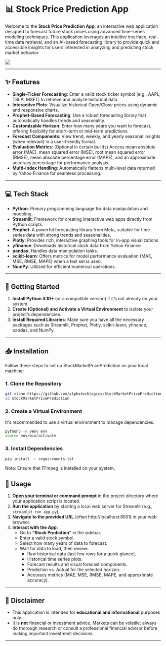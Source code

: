 # 📊 Stock Price Prediction App

Welcome to the **Stock Price Prediction App**, an interactive web application designed to forecast future stock prices using advanced time-series modeling techniques. This application leverages an intuitive interface, real-time data retrieval, and an AI-based forecasting library to provide quick and accessible insights for users interested in analyzing and predicting stock market behavior.

![](https://raw.github.com/alphatechlogics/StockMarketPricePrediction/8513341a5e7e9f67c62087c10dfb6ad7d7fb6953/Screenshot%202025-06-17%20222312.png)

---

## ✨ Features

- **Single-Ticker Forecasting**: Enter a valid stock ticker symbol (e.g., AAPL, TSLA, MSFT) to retrieve and analyze historical data.
- **Interactive Plots**: Visualize historical Open/Close prices using dynamic and responsive charts.
- **Prophet-Based Forecasting**: Use a robust forecasting library that automatically handles trends and seasonality.
- **Customizable Horizon**: Enter how many years you want to forecast, offering flexibility for short-term or mid-term predictions.
- **Forecast Components**: View trend, weekly, and yearly seasonal insights (when relevant) in a user-friendly format.
- **Evaluation Metrics**: (Optional in certain builds) Access mean absolute error (MAE), mean squared error (MSE), root mean squared error (RMSE), mean absolute percentage error (MAPE), and an approximate accuracy percentage for performance analysis.
- **Multi-Index Handling**: Automatically flattens multi-level data returned by Yahoo Finance for seamless processing.

---

## 💻 Tech Stack

- **Python**: Primary programming language for data manipulation and modeling.
- **Streamlit**: Framework for creating interactive web apps directly from Python scripts.
- **Prophet**: A powerful forecasting library from Meta, suitable for time series data with strong trends and seasonalities.
- **Plotly**: Provides rich, interactive graphing tools for in-app visualizations.
- **yfinance**: Downloads historical stock data from Yahoo Finance.
- **pandas**: Handles data manipulation tasks.
- **scikit-learn**: Offers metrics for model performance evaluation (MAE, MSE, RMSE, MAPE) when a test set is used.
- **NumPy**: Utilized for efficient numerical operations.

---

## 🚀 Getting Started

1. **Install Python 3.10+** (or a compatible version) if it’s not already on your system.
2. **Create (Optional) and Activate a Virtual Environment** to isolate your project’s dependencies.
3. **Install Required Libraries**: Make sure you have all the necessary packages such as Streamlit, Prophet, Plotly, scikit-learn, yfinance, pandas, and NumPy.

---

## 📥 **Installation**

Follow these steps to set up StockMarketPricePrediction on your local machine:

### 1. **Clone the Repository**

```bash
git clone https://github.com/alphatechlogics/StockMarketPricePrediction.git
cd StockMarketPricePrediction
```

### 2. Create a Virtual Environment

It's recommended to use a virtual environment to manage dependencies.

```bash
python3 -m venv env
source env/bin/activate
```

### 3. Install Dependencies

```bash
pip install -r requirements.txt
```

Note: Ensure that FFmpeg is installed on your system.

## 📝 Usage

1. **Open your terminal or command prompt** in the project directory where your application script is located.
2. **Run the application** by starting a local web server for Streamlit (e.g., `streamlit run app.py`).
3. **Navigate to the provided URL** (often http://localhost:8501) in your web browser.
4. **Interact with the App**:
   - Go to **“Stock Prediction”** in the sidebar.
   - Enter a valid stock symbol.
   - Select how many years of data to forecast.
   - Wait for data to load, then review:
     - Raw historical data (last few rows for a quick glance).
     - Historical time series plots.
     - Forecast results and visual forecast components.
     - Prediction vs. Actual for the selected horizon.
     - Accuracy metrics (MAE, MSE, RMSE, MAPE, and approximate accuracy).

---

## 🏦 Disclaimer

- This application is intended for **educational and informational** purposes only.
- It is **not** financial or investment advice. Markets can be volatile; always do thorough research or consult a professional financial advisor before making important investment decisions.

---
